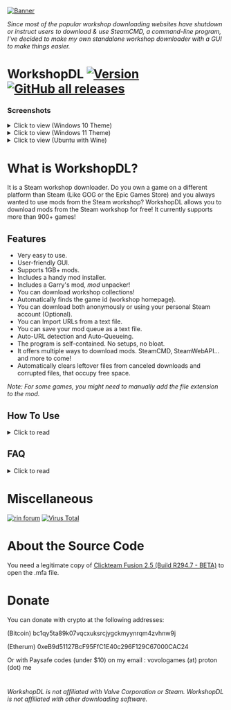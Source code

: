 [![Banner](https://raw.githubusercontent.com/VovoloGames/WorkshopDL/main/screenshots/banner_opaque_red.png)](https://github.com/VovoloGames/WorkshopDL)

<em>Since most of the popular workshop downloading websites have shutdown or instruct users to download & use SteamCMD, a command-line program,
I've decided to make my own standalone workshop downloader with a GUI to make things easier.</em>
# WorkshopDL [![Version](https://img.shields.io/github/v/tag/VovoloGames/WorkshopDL?label=version&style=flat-square&color=black)](https://github.com/VovoloGames/WorkshopDL/releases) [![GitHub all releases](https://img.shields.io/github/downloads/VovoloGames/WorkshopDL/total?style=flat-square)](https://github.com/VovoloGames/WorkshopDL/releases)

### Screenshots
<details closed>
<summary>Click to view (Windows 10 Theme)</summary>
<br>

[![Screenshot](https://raw.githubusercontent.com/VovoloGames/WorkshopDL/main/screenshots/screenshot1.png)](https://github.com/VovoloGames/WorkshopDL/releases)

[![Screenshot](https://raw.githubusercontent.com/VovoloGames/WorkshopDL/main/screenshots/screenshot2.png)](https://github.com/VovoloGames/WorkshopDL/releases)

[![Screenshot](https://raw.githubusercontent.com/VovoloGames/WorkshopDL/main/screenshots/screenshot3.png)](https://github.com/VovoloGames/WorkshopDL/releases)
</details>
<details closed>
<summary>Click to view (Windows 11 Theme)</summary>
<br>

[![Screenshot](https://raw.githubusercontent.com/VovoloGames/WorkshopDL/main/screenshots/screenshot1_win11.png)](https://github.com/VovoloGames/WorkshopDL/releases)

[![Screenshot](https://raw.githubusercontent.com/VovoloGames/WorkshopDL/main/screenshots/screenshot2_win11.png)](https://github.com/VovoloGames/WorkshopDL/releases)

[![Screenshot](https://raw.githubusercontent.com/VovoloGames/WorkshopDL/main/screenshots/screenshot3_win11.png)](https://github.com/VovoloGames/WorkshopDL/releases)
</details>
<details>
<summary>Click to view (Ubuntu with Wine)</summary>
<br>

[![Screenshot](https://raw.githubusercontent.com/VovoloGames/WorkshopDL/main/screenshots/screenshot1_ubuntu.png)](https://github.com/VovoloGames/WorkshopDL/releases)

[![Screenshot](https://raw.githubusercontent.com/VovoloGames/WorkshopDL/main/screenshots/screenshot2_ubuntu.png)](https://github.com/VovoloGames/WorkshopDL/releases)

[![Screenshot](https://raw.githubusercontent.com/VovoloGames/WorkshopDL/main/screenshots/screenshot3_ubuntu.png)](https://github.com/VovoloGames/WorkshopDL/releases)
</details>

# What is WorkshopDL?
It is a Steam workshop downloader. Do you own a game on a different platform than Steam (Like GOG or the Epic Games Store) and you always wanted to use mods from the Steam workshop? WorkshopDL allows you to download mods from the Steam workshop for free! It currently supports more than 900+ games!

## Features
- Very easy to use.
- User-friendly GUI.
- Supports 1GB+ mods.
- Includes a handy mod installer.
- Includes a Garry's mod, <em>mod</em> unpacker!
- You can download workshop collections!
- Automatically finds the game id (workshop homepage).
- You can download both anonymously or using your personal Steam account (Optional).
- You can Import URLs from a text file.
- You can save your mod queue as a text file.
- Auto-URL detection and Auto-Queueing.
- The program is self-contained. No setups, no bloat.
- It offers multiple ways to download mods. SteamCMD, SteamWebAPI... and more to come!
- Automatically clears leftover files from canceled downloads and corrupted files, that occupy free space.

<em>Note: For some games, you might need to manually add the file extension to the mod.</em>

## How To Use
<details closed>
<summary>Click to read</summary>
<br>

`(You can read more information for various issues, inside WorkshopDL by going at "Help>Support".)`

1. Execute "WorkshopDL.exe"
Do *not* open the "steamcmd.exe" located inside the steamcmd folder.

2. At the "Workshop Homepage" box simply copy & paste, inside the box, the game's workshop homepage URL.
For example, here is a workshop homepage https://steamcommunity.com/app/4000/workshop/.

3. At the "Workshop mod URL" box simply copy & paste, inside the box, the URL of the mod you want to download.

4. Click download.
(Note: The first time it might take longer to download cause SteamCMD is downloading some necessary files.
This will *only* happen on your very first launch.)

5. After the download is completed the folder containing the mod will open on a separate window.
6. Installation of mods differs from game to game.

Note 1: Games that aren't listed here https://steamdb.info/sub/17906/apps/ are not guaranteed to work.

Note 2: If a game does not work, try to download the mods using the AppID (Homepage) of it's dedicated server. You can also try downloading with SteamWebAPI. It works with a lot of SteamCMD unsupported games, usually single-player ones.
</details>

## FAQ
<details closed>
<summary>Click to read</summary>
<br>

Q: Why would I need this?  
>  A: If you own a game on a different platform like GOG or the Epic Games store, you can not download mods for the game, as the majority of mods are locked inside Steam's workshop. So instead of buying the game a second time to access the mods, you can simply use WorkshopDL.

Q: How does this work?  
>  A: It pretty much is a GUI that launches Valve's SteamCMD commandline tool with the needed parameters to download the workshop item you want.  
>
>  As of version 1.4.4 and above, it has a lot more complicated features, like workshop collection support, the ability to download mods using the >SteamWebAPI, a download queue... and the list goes on!

Q: Which games are supported by WorkshopDL?  
>  A: Games listed here https://steamdb.info/sub/17906/apps/ will work with no issues.
Other games might work too, but it is not guaranteed.

Q: Is this safe to use?  
>  A: Yes. It is completely safe! It is impossible to get banned for using this tool.
>If you mean virus-wise, it is clean and open-source! Here is a [VirusTotal scan](https://www.virustotal.com/gui/file/b0ec4512876b787608655b2c492efb76d7bb82afa88ff09b38077d0fa8ac04e2) of the latest version.
</details>

# Miscellaneous
[![rin forum](https://img.shields.io/badge/Forum%20Post-cs.rin.ru-darkgray?style=flat-square)](https://cs.rin.ru/forum/viewtopic.php?f=29&t=124583)
[![Virus Total](https://img.shields.io/badge/Virus%20Total%20Scan-v1.8.8%20Clean-brightgreen?style=flat-square)](https://www.virustotal.com/gui/file/b0ec4512876b787608655b2c492efb76d7bb82afa88ff09b38077d0fa8ac04e2)

# About the Source Code
You need a legitimate copy of [Clickteam Fusion 2.5 (Build R294.7 - BETA)](https://www.clickteam.com/clickteam-fusion-2-5) to open the .mfa file.

# Donate
You can donate with crypto at the following addresses:

(Bitcoin)
bc1qy5ta89k07vqcxuksrcjygckmyynrqm4zvhnw9j

(Etherum)
0xeB9d51127BcF95FfC1E40c296F129C67000CAC24

Or with Paysafe codes (under $10) on my email :
vovologames (at) proton (dot) me  

#
###### <em>WorkshopDL is not affiliated with Valve Corporation or Steam. WorkshopDL is not affiliated with other downloading software.</em>
